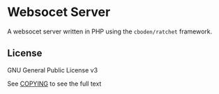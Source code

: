 # Websocet Server
A websocet server written in PHP using the `cboden/ratchet` framework.

## License
GNU General Public License v3

See [COPYING][license-file] to see the full text


[license-file]: COPYING